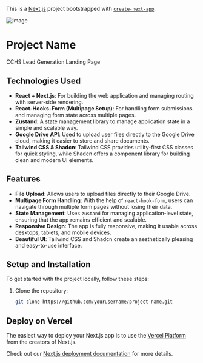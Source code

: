 This is a [Next.js](https://nextjs.org) project bootstrapped with [`create-next-app`](https://nextjs.org/docs/app/api-reference/cli/create-next-app).

![image](https://github.com/user-attachments/assets/0adc8d84-34de-4aa7-9d18-3dd0d7cf9bdb)

# Project Name
CCHS Lead Generation Landing Page

## Technologies Used

- **React + Next.js**: For building the web application and managing routing with server-side rendering.
- **React-Hooks-Form (Multipage Setup)**: For handling form submissions and managing form state across multiple pages.
- **Zustand**: A state management library to manage application state in a simple and scalable way.
- **Google Drive API**: Used to upload user files directly to the Google Drive cloud, making it easier to store and share documents.
- **Tailwind CSS & Shadcn**: Tailwind CSS provides utility-first CSS classes for quick styling, while Shadcn offers a component library for building clean and modern UI elements.

## Features

- **File Upload**: Allows users to upload files directly to their Google Drive.
- **Multipage Form Handling**: With the help of `react-hook-form`, users can navigate through multiple form pages without losing their data.
- **State Management**: Uses `zustand` for managing application-level state, ensuring that the app remains efficient and scalable.
- **Responsive Design**: The app is fully responsive, making it usable across desktops, tablets, and mobile devices.
- **Beautiful UI**: Tailwind CSS and Shadcn create an aesthetically pleasing and easy-to-use interface.

## Setup and Installation

To get started with the project locally, follow these steps:

1. Clone the repository:
   ```bash
   git clone https://github.com/yourusername/project-name.git

## Deploy on Vercel

The easiest way to deploy your Next.js app is to use the [Vercel Platform](https://vercel.com/new?utm_medium=default-template&filter=next.js&utm_source=create-next-app&utm_campaign=create-next-app-readme) from the creators of Next.js.

Check out our [Next.js deployment documentation](https://nextjs.org/docs/app/building-your-application/deploying) for more details.
